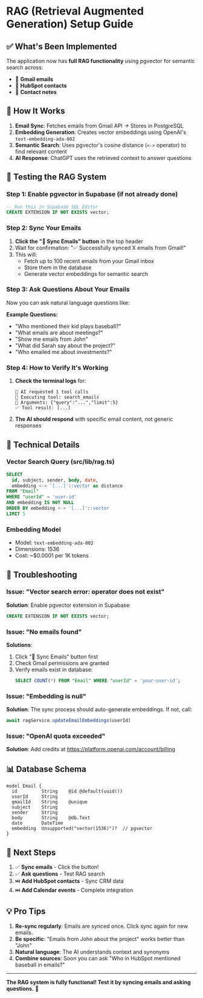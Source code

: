 # RAG (Retrieval Augmented Generation) Setup Guide

## ✅ What's Been Implemented

The application now has **full RAG functionality** using pgvector for semantic search across:
- 📧 **Gmail emails**
- 👥 **HubSpot contacts**
- 📝 **Contact notes**

## 🔧 How It Works

1. **Email Sync**: Fetches emails from Gmail API → Stores in PostgreSQL
2. **Embedding Generation**: Creates vector embeddings using OpenAI's `text-embedding-ada-002`
3. **Semantic Search**: Uses pgvector's cosine distance (`<->` operator) to find relevant content
4. **AI Response**: ChatGPT uses the retrieved context to answer questions

## 📝 Testing the RAG System

### Step 1: Enable pgvector in Supabase (if not already done)

```sql
-- Run this in Supabase SQL Editor
CREATE EXTENSION IF NOT EXISTS vector;
```

### Step 2: Sync Your Emails

1. **Click the "🔄 Sync Emails" button** in the top header
2. Wait for confirmation: "✅ Successfully synced X emails from Gmail!"
3. This will:
   - Fetch up to 100 recent emails from your Gmail inbox
   - Store them in the database
   - Generate vector embeddings for semantic search

### Step 3: Ask Questions About Your Emails

Now you can ask natural language questions like:

**Example Questions:**
- "Who mentioned their kid plays baseball?"
- "What emails are about meetings?"
- "Show me emails from John"
- "What did Sarah say about the project?"
- "Who emailed me about investments?"

### Step 4: How to Verify It's Working

1. **Check the terminal logs** for:
   ```
   🔧 AI requested 1 tool calls
   🔨 Executing tool: search_emails
   📝 Arguments: {"query":"...","limit":5}
   ✅ Tool result: [...]
   ```

2. **The AI should respond** with specific email content, not generic responses

## 🎯 Technical Details

### Vector Search Query (src/lib/rag.ts)

```sql
SELECT 
  id, subject, sender, body, date,
  embedding <-> '[...]'::vector as distance
FROM "Email"
WHERE "userId" = 'user-id'
AND embedding IS NOT NULL
ORDER BY embedding <-> '[...]'::vector
LIMIT 5
```

### Embedding Model
- Model: `text-embedding-ada-002`
- Dimensions: 1536
- Cost: ~$0.0001 per 1K tokens

## 🐛 Troubleshooting

### Issue: "Vector search error: operator does not exist"
**Solution**: Enable pgvector extension in Supabase:
```sql
CREATE EXTENSION IF NOT EXISTS vector;
```

### Issue: "No emails found"
**Solutions**:
1. Click "🔄 Sync Emails" button first
2. Check Gmail permissions are granted
3. Verify emails exist in database:
   ```sql
   SELECT COUNT(*) FROM "Email" WHERE "userId" = 'your-user-id';
   ```

### Issue: "Embedding is null"
**Solution**: The sync process should auto-generate embeddings. If not, call:
```typescript
await ragService.updateEmailEmbeddings(userId)
```

### Issue: "OpenAI quota exceeded"
**Solution**: Add credits at https://platform.openai.com/account/billing

## 📊 Database Schema

```prisma
model Email {
  id         String    @id @default(uuid())
  userId     String
  gmailId    String    @unique
  subject    String
  sender     String
  body       String    @db.Text
  date       DateTime
  embedding  Unsupported("vector(1536)")?  // pgvector
}
```

## 🚀 Next Steps

1. ✅ **Sync emails** - Click the button!
2. ✅ **Ask questions** - Test RAG search
3. ⏭️ **Add HubSpot contacts** - Sync CRM data
4. ⏭️ **Add Calendar events** - Complete integration

## 💡 Pro Tips

1. **Re-sync regularly**: Emails are synced once. Click sync again for new emails.
2. **Be specific**: "Emails from John about the project" works better than "John"
3. **Natural language**: The AI understands context and synonyms
4. **Combine sources**: Soon you can ask "Who in HubSpot mentioned baseball in emails?"

---

**The RAG system is fully functional! Test it by syncing emails and asking questions.** 🎉

